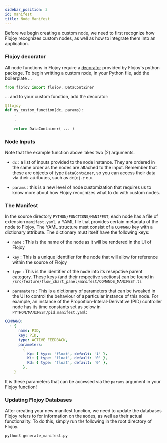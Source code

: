 ```yaml
---
sidebar_position: 3
id: manifest
title: Node Manifest
---
```


Before we begin creating a custom node, we need to first recognize how Flojoy recognizes custom nodes, as well as how to integrate them into an application.

### Flojoy decorator

All node functions in Flojoy require a [decorator](https://peps.python.org/pep-0318/) provided by Flojoy's python package. To begin writting a custom node, in your Python file, add the boilerplate ...

```python
from flojoy import flojoy, DataContainer
```

... and to your custom function, add the decorator:

```python
@flojoy
def my_custom_function(dc, params):
    .
    .
    .
    return DataContainer( ... )
```

### Node Inputs

Note that the example function above takes two (2) arguments.

- `dc` : a list of inputs provided to the node instance. They are ordered in the same order as the nodes are attached to the input. Remember that these are objects of type `DataContainer`, so you can access their data via their attributes, such as `dc[0].y` etc.

- `params` : this is a new level of node customization that requires us to know more about how Flojoy recognizes what to do with custom nodes.

### The Manifest

In the source directory `PYTHON/FUNCTIONS/MANIFEST`, each node has a file of extension `manifest.yaml`, a YAML file that provides certain metadata of the node to Flojoy. The YAML structure must consist of a `COMMAND` key with a dictionary attribute. The dictionary must itself have the following keys:

- `name` : This is the name of the node as it will be rendered in the UI of Flojoy

- `key` : This is a unique identifier for the node that will allow for reference within the source of Flojoy

- `type` : This is the identifier of the node into its resepctive parent category. These keys (and their respective sections) can be found in `/src/feature/flow_chart_panel/manifest/COMANDS_MANIFEST.ts`

- `parameters` : This is a dictionary of parameters that can be tweaked in the UI to control the behaviour of a particular instance of this node. For example, an instance of the Proportion-Interal-Derivative (PID) controller node has its time constants set as below in `PYTHON/MANIFEST/pid.manifest.yaml`:

```yaml
COMMAND:
  - {
      name: PID,
      key: PID,
      type: ACTIVE_FEEDBACK,
      parameters:
        {
          Kp: { type: 'float', default: '1' },
          Ki: { type: 'float', default: '0' },
          Kd: { type: 'float', default: '0' },
        },
    }
```

It is these parameters that can be accessed via the `params` argument in your Flojoy function!

### Updating Flojoy Databases

After creating your new manifest function, we need to update the databases Flojoy refers to for information on the nodes, as well as their actual functionality. To do this, simply run the following in the root directory of Flojoy.

```python
python3 generate_manifest.py
```
